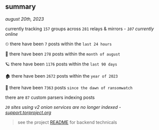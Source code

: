 
## summary
_august 20th, 2023_

currently tracking `157` groups across `281` relays & mirrors - _`107` currently online_

⏲ there have been `7` posts within the `last 24 hours`

🦈 there have been `278` posts within the `month of august`

🪐 there have been `1176` posts within the `last 90 days`

🏚 there have been `2672` posts within the `year of 2023`

🦕 there have been `7363` posts `since the dawn of ransomwatch`

there are `87` custom parsers indexing posts

_`20` sites using v2 onion services are no longer indexed - [support.torproject.org](https://support.torproject.org/onionservices/v2-deprecation/)_

> see the project [README](https://github.com/joshhighet/ransomwatch#ransomwatch--) for backend technicals
